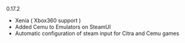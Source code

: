 0.17.2

- Xenia ( Xbox360 support )
- Added Cemu to Emulators on SteamUI
- Automatic configuration of steam input for Citra and Cemu games
